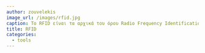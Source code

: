 ```yaml
---
author: zouvelekis
image_url: /images/rfid.jpg
caption: Το RFID είναι τα αρχικά του όρου Radio Frequency Identification. Ειδικότερα λειτουργεί ως γενικός όρος των τεχνολογιών που χρησιμοποιούν ραδιοκύματα για να προσδιορίσουν αυτόματα ανθρώπους ή αντικείμενα και αποτελεί την τεχνολογική εξέλιξη των ραβδωτών κωδίκων (barcode]).
title: RFID
categories:
  - tools
---
```

